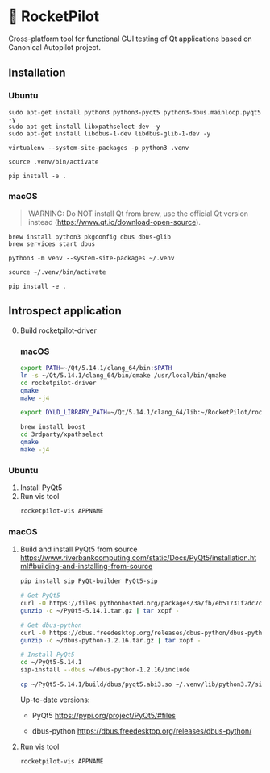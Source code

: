 # 🚀 RocketPilot

Cross-platform tool for functional GUI testing of Qt applications based on Canonical Autopilot project.

## Installation

### Ubuntu
```
sudo apt-get install python3 python3-pyqt5 python3-dbus.mainloop.pyqt5 -y
sudo apt-get install libxpathselect-dev -y
sudo apt-get install libdbus-1-dev libdbus-glib-1-dev -y

virtualenv --system-site-packages -p python3 .venv

source .venv/bin/activate

pip install -e . 
```

### macOS
> WARNING: Do NOT install Qt from brew, use the official Qt version instead (https://www.qt.io/download-open-source).

```
brew install python3 pkgconfig dbus dbus-glib
brew services start dbus

python3 -m venv --system-site-packages ~/.venv

source ~/.venv/bin/activate

pip install -e . 
```

## Introspect application
0. Build rocketpilot-driver
    
    ### macOS
    ```bash
    export PATH=~/Qt/5.14.1/clang_64/bin:$PATH
    ln -s ~/Qt/5.14.1/clang_64/bin/qmake /usr/local/bin/qmake
    cd rocketpilot-driver
    qmake
    make -j4
 
    export DYLD_LIBRARY_PATH=~/Qt/5.14.1/clang_64/lib:~/RocketPilot/rocketpilot-driver

    brew install boost
    cd 3rdparty/xpathselect
    qmake
    make -j4
    ```

### Ubuntu
1. Install PyQt5
2. Run vis tool
    ```bash
    rocketpilot-vis APPNAME
    ```

### macOS
1. Build and install PyQt5 from source
    https://www.riverbankcomputing.com/static/Docs/PyQt5/installation.html#building-and-installing-from-source
    
    ```bash
    pip install sip PyQt-builder PyQt5-sip
    
    # Get PyQt5
    curl -O https://files.pythonhosted.org/packages/3a/fb/eb51731f2dc7c22d8e1a63ba88fb702727b324c6352183a32f27f73b8116/PyQt5-5.14.1.tar.gz -o ~/PyQt5-5.14.1.tar.gz
    gunzip -c ~/PyQt5-5.14.1.tar.gz | tar xopf -
    
    # Get dbus-python
    curl -O https://dbus.freedesktop.org/releases/dbus-python/dbus-python-1.2.16.tar.gz -o ~/dbus-python-1.2.16.tar.gz
    gunzip -c ~/dbus-python-1.2.16.tar.gz | tar xopf -
    
    # Install PyQt5
    cd ~/PyQt5-5.14.1
    sip-install --dbus ~/dbus-python-1.2.16/include
    
    cp ~/PyQt5-5.14.1/build/dbus/pyqt5.abi3.so ~/.venv/lib/python3.7/site-packages/dbus/mainloop/
    ```
    
    Up-to-date versions:
    
    - PyQt5 https://pypi.org/project/PyQt5/#files
    
    - dbus-python https://dbus.freedesktop.org/releases/dbus-python/

2. Run vis tool
    ```bash
    rocketpilot-vis APPNAME
    ```
